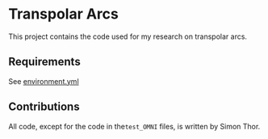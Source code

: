 # Transpolar Arcs
This project contains the code used for my research on transpolar arcs.

## Requirements
See [environment.yml](environment.yml)

## Contributions
All code, except for the code in the`test_OMNI` files, is written by Simon Thor. 
